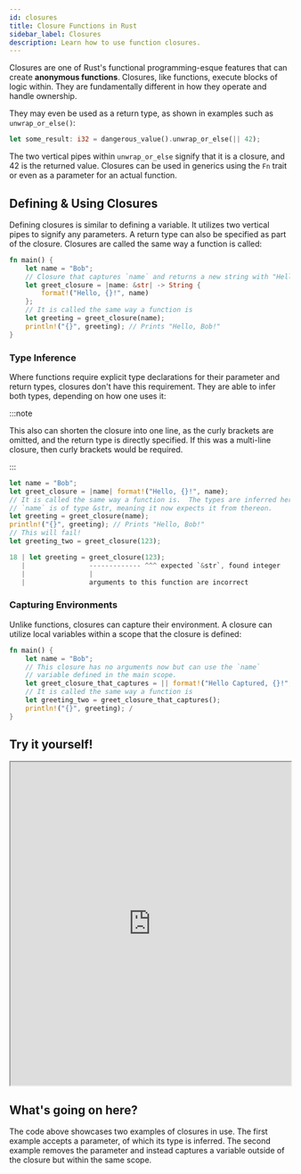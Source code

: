 ```yaml
---
id: closures
title: Closure Functions in Rust
sidebar_label: Closures
description: Learn how to use function closures.
---
```


Closures are one of Rust's functional programming-esque features that can create **anonymous
functions**. Closures, like functions, execute blocks of logic within. They are fundamentally
different in how they operate and handle ownership.

They may even be used as a return type, as shown in examples such as `unwrap_or_else()`:

```rust
let some_result: i32 = dangerous_value().unwrap_or_else(|| 42);
```

The two vertical pipes within `unwrap_or_else` signify that it is a closure, and 42 is the returned
value. Closures can be used in generics using the `Fn` trait or even as a parameter for an actual
function.

## Defining & Using Closures

Defining closures is similar to defining a variable. It utilizes two vertical pipes to signify any
parameters. A return type can also be specified as part of the closure. Closures are called the same
way a function is called:

```rust
fn main() {
    let name = "Bob";
    // Closure that captures `name` and returns a new string with "Hello, " prepended
    let greet_closure = |name: &str| -> String {
        format!("Hello, {}!", name)
    };
    // It is called the same way a function is
    let greeting = greet_closure(name);
    println!("{}", greeting); // Prints "Hello, Bob!"
}
```

### Type Inference

Where functions require explicit type declarations for their parameter and return types, closures
don't have this requirement. They are able to infer both types, depending on how one uses it:

:::note

This also can shorten the closure into one line, as the curly brackets are omitted, and the return
type is directly specified. If this was a multi-line closure, then curly brackets would be required.

:::

```rust
let name = "Bob";
let greet_closure = |name| format!("Hello, {}!", name);
// It is called the same way a function is.  The types are inferred here!
// `name` is of type &str, meaning it now expects it from thereon.
let greeting = greet_closure(name);
println!("{}", greeting); // Prints "Hello, Bob!"
// This will fail!
let greeting_two = greet_closure(123);
```

```rust
18 | let greeting = greet_closure(123);
   |                ------------- ^^^ expected `&str`, found integer
   |                |
   |                arguments to this function are incorrect
```

### Capturing Environments

Unlike functions, closures can capture their environment. A closure can utilize local variables
within a scope that the closure is defined:

```rust
fn main() {
    let name = "Bob";
    // This closure has no arguments now but can use the `name`
    // variable defined in the main scope.
    let greet_closure_that_captures = || format!("Hello Captured, {}!", name);
    // It is called the same way a function is
    let greeting_two = greet_closure_that_captures();
    println!("{}", greeting); /
}
```

## Try it yourself!

<iframe width="100%" height="580" src="https://play.rust-lang.org/?version=stable&mode=debug&edition=2021&code=fn+main%28%29+%7B%0A++++let+name+%3D+%22Bob%22%3B%0A++++let+greet_closure+%3D+%7Cname%7C+format%21%28%22Hello%2C+%7B%7D%21%22%2C+name%29%3B%0A++++%2F%2F+It+is+called+the+same+way+a+function+is.+The+types+are+inferred+here%21%0A++++%2F%2F+%60name%60+is+of+type+%26str%2C+meaning+it+now+expects+it+from+thereon.%0A++++let+greeting+%3D+greet_closure%28name%29%3B%0A++++println%21%28%22%7B%7D%22%2C+greeting%29%3B+%2F%2F+Prints+%22Hello%2C+Bob%21%22%0A%0A++++%2F%2F+This+will+fail%21%0A++++%2F%2F+let+greeting+%3D+greet_closure%28123%29%3B%0A++++%0A++++%2F%2F+Closure+that+captures+%60name%60+and+returns+a+new+string+with+%22Hello%2C+%22+prepended%0A++++let+greet_closure_that_captures+%3D+%7C%7C+format%21%28%22Hello+Captured%2C+%7B%7D%21%22%2C+name%29%3B%0A++++%2F%2F+It+is+called+the+same+way+a+function+is%0A++++let+greeting_two+%3D+greet_closure_that_captures%28%29%3B%0A++++println%21%28%22%7B%7D%22%2C+greeting_two%29%3B+%2F%2F+Prints+%22Hello%2C+Bob%21%22%0A%7D%0A"></iframe>

## What's going on here?

The code above showcases two examples of closures in use. The first example accepts a parameter, of
which its type is inferred. The second example removes the parameter and instead captures a variable
outside of the closure but within the same scope.
